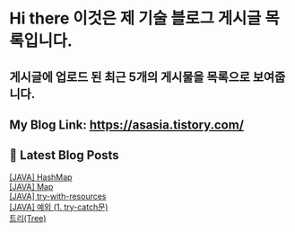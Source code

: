 # Hi there 이것은 제 기술 블로그 게시글 목록입니다.
## 게시글에 업로드 된 최근 5개의 게시물을 목록으로 보여줍니다.

## My Blog Link: https://asasia.tistory.com/

## 📕 Latest Blog Posts

<a href=http://asasia.tistory.com/55>[JAVA] HashMap</a></br><a href=http://asasia.tistory.com/54>[JAVA] Map</a></br><a href=http://asasia.tistory.com/53>[JAVA] try-with-resources</a></br><a href=http://asasia.tistory.com/52>[JAVA] 예외 (1. try-catch문)</a></br><a href=http://asasia.tistory.com/50>트리(Tree)</a></br>